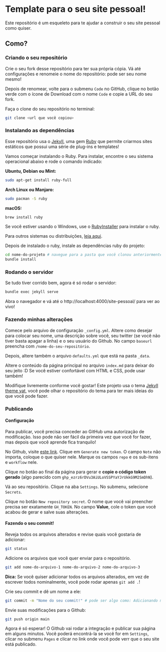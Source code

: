 # Template para o seu site pessoal!

Este repositório é um esqueleto para te ajudar a construir o seu site pessoal como quiser.

## Como?

### Criando o seu repositório

Crie o seu fork desse repositório para ter sua própria cópia. Vá até configurações e renomeie o nome do repositório: pode ser seu nome mesmo!

Depois de renomear, volte para o submenu `Code` no GitHub, clique no botão verde com o ícone de Download com o nome `Code` e copie a URL do seu fork.

Faça o clone do seu repositório no terminal:

```sh
git clone <url que você copiou>
```

### Instalando as dependências

Esse repositório usa o [Jekyll](https://jekyllrb.com/), uma gem [Ruby](https://www.ruby-lang.org/pt/) que permite criarmos sites estáticos que possui uma série de plug-ins e templates!

Vamos começar instalando o Ruby. Para instalar, encontre o seu sistema operacional abaixo e rode o comando indicado:

**Ubuntu, Debian ou Mint:**
```sh
sudo apt-get install ruby-full
```

**Arch Linux ou Manjaro:**
```sh
sudo pacman -S ruby
```

**macOS:**
```sh
brew install ruby
```

Se você estiver usando o Windows, use o [RubyInstaller](https://rubyinstaller.org/) para instalar o ruby.

Para outros sistemas ou distribuições, [leia aqui](https://www.ruby-lang.org/pt/documentation/installation).

Depois de instalado o ruby, instale as dependências ruby do projeto:

```sh
cd nome-do-projeto # navegue para a pasta que você clonou anteriormente
bundle install
```

### Rodando o servidor

Se tudo tiver corrido bem, agora é só rodar o servidor:

```sh
bundle exec jekyll serve
```

Abra o navegador e vá até o http://localhost:4000/site-pessoal/ para ver ao vivo!

### Fazendo minhas alterações

Comece pelo arquivo de configuração `_config.yml`. Altere como desejar para colocar seu nome, uma descrição sobre você, seu twitter (se você não tiver basta apagar a linha) e o seu usuário do Github. No campo `baseurl` preencha com `/nome-do-seu-repositório`.

Depois, altere também o arquivo `defaults.yml` que está na pasta `_data`.

Altere o conteúdo da página principal no arquivo `index.md` para deixar do seu jeito :D Se você estiver confortável com HTML e CSS, pode usar também!

Modifique livremente conforme você gostar! Este projeto usa o tema [Jekyll theme yat](https://github.com/jeffreytse/jekyll-theme-yat), você pode olhar o repositório do tema para ter mais ideias do que você pode fazer.

### Publicando

#### Configuração

Para publicar, você precisa conceder ao GitHub uma autorização de modificação. Isso pode não ser fácil da primeira vez que você for fazer, mas depois que você aprende fica tranquilo!

No Github, visite [este link](https://github.com/settings/tokens). Clique em `Generate new token`. O campo `Note` não importa, coloque o que quiser nele. Marque os campos `repo` e os sub-itens e `workflow` nele.

Clique no botão ao final da página para gerar e **copie o código token gerado** (algo parecido com `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`).

Vá ao seu repositório. Clique na aba `Settings`. No submenu, selecione `Secrets`.

Clique no botão `New repository secret`. O nome que você vai preencher precisa ser exatamente `GH_TOKEN`. No campo **Value**, cole o token que você acabou de gerar e salve suas alterações.

#### Fazendo o seu commit!

Reveja todos os arquivos alterados e revise quais você gostaria de adicionar:

```sh
git status
```

Adicione os arquivos que você quer enviar para o repositório.

```sh
git add nome-do-arquivo-1 nome-do-arquivo-2 nome-do-arquivo-3
```

**Dica:** Se você quiser adicionar todos os arquivos alterados, em vez de escrever todos nominalmente, você pode rodar apenas `git add .`!

Crie seu commit e dê um nome a ele:

```sh
git commit -m "Nome do seu commit!" # pode ser algo como: Adicionando minhas novas configurações
```

Envie suas modificações para o Github:

```sh
git push origin main
```

Agora é só esperar! O Github vai rodar a integração e publicar sua página em alguns minutos. Você poderá encontrá-la se você for em `Settings`, clicar no submenu `Pages` e clicar no link onde você pode verr que o seu site está publicado.